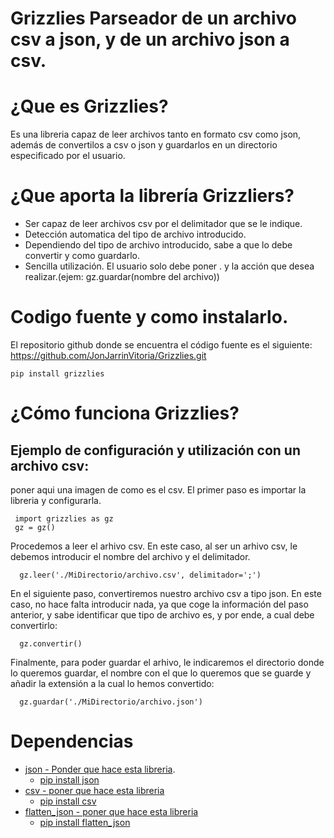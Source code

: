 # Grizzlies   Parseador de un archivo csv a json, y de un archivo json a csv.
# ¿Que es Grizzlies? 
Es una libreria capaz de leer archivos tanto en formato csv como json, además de convertilos a csv o json y guardarlos en un directorio especificado por el usuario.
# ¿Que aporta la librería Grizzliers?
* Ser capaz de leer archivos csv por el delimitador que se le indique.
* Detección automatica del tipo de archivo introducido.
* Dependiendo del tipo de archivo introducido, sabe a que lo debe convertir y como guardarlo.
* Sencilla utilización. El usuario solo debe poner . y la acción que desea realizar.(ejem: gz.guardar(nombre del archivo))
# Codigo fuente y como instalarlo.
El repositorio github donde se encuentra el código fuente es el siguiente: 
https://github.com/JonJarrinVitoria/Grizzlies.git 
```
pip install grizzlies
```
# ¿Cómo funciona Grizzlies?
## Ejemplo de configuración y utilización con un archivo csv:
poner aqui una imagen de como es el csv.
El primer paso es importar la libreria y configurarla.
```
 import grizzlies as gz
 gz = gz()
```
Procedemos a leer el arhivo csv. En este caso, al ser un arhivo csv, le debemos introducir el nombre del archivo y el delimitador.
```
  gz.leer('./MiDirectorio/archivo.csv', delimitador=';')
```
En el siguiente paso, convertiremos nuestro archivo csv a tipo json. En este caso, no hace falta introducir nada, ya que coge la información del paso anterior, y sabe identificar que tipo de archivo es, y por ende, a cual debe convertirlo:
```
  gz.convertir()
```
Finalmente, para poder guardar el arhivo, le indicaremos el directorio donde lo queremos guardar, el nombre con el que lo queremos que se guarde y añadir la extensión a la cual lo hemos convertido:
```
  gz.guardar('./MiDirectorio/archivo.json')
```
# Dependencias
* [json - Ponder que hace esta libreria](https://docs.python.org/es/3/library/json.html).
  - [pip install json](https://pypi.org/project/jsonlib/)
* [csv - poner que hace esta libreria](https://docs.python.org/es/3/library/csv.html)
  - [pip install csv](https://pypi.org/project/python-csv/)
* [flatten_json - poner que hace esta libreria]()
  - [pip install flatten_json](https://pypi.org/project/flatten-json/)
